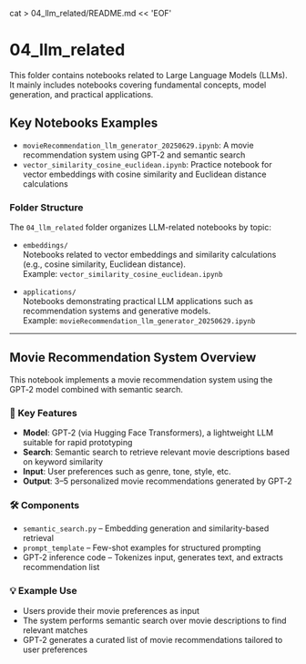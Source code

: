 cat > 04_llm_related/README.md << 'EOF'
# 04_llm_related

This folder contains notebooks related to Large Language Models (LLMs).  
It mainly includes notebooks covering fundamental concepts, model generation, and practical applications.

## Key Notebooks Examples
- `movieRecommendation_llm_generator_20250629.ipynb`: A movie recommendation system using GPT‑2 and semantic search
- `vector_similarity_cosine_euclidean.ipynb`: Practice notebook for vector embeddings with cosine similarity and Euclidean distance calculations

### Folder Structure

The `04_llm_related` folder organizes LLM-related notebooks by topic:

- `embeddings/`  
  Notebooks related to vector embeddings and similarity calculations (e.g., cosine similarity, Euclidean distance).  
  Example: `vector_similarity_cosine_euclidean.ipynb`

- `applications/`  
  Notebooks demonstrating practical LLM applications such as recommendation systems and generative models.  
  Example: `movieRecommendation_llm_generator_20250629.ipynb`

---

## Movie Recommendation System Overview

This notebook implements a movie recommendation system using the GPT‑2 model combined with semantic search.

### 🧠 Key Features
- **Model**: GPT‑2 (via Hugging Face Transformers), a lightweight LLM suitable for rapid prototyping
- **Search**: Semantic search to retrieve relevant movie descriptions based on keyword similarity
- **Input**: User preferences such as genre, tone, style, etc.
- **Output**: 3–5 personalized movie recommendations generated by GPT‑2

### 🛠️ Components
- `semantic_search.py` – Embedding generation and similarity-based retrieval
- `prompt_template` – Few-shot examples for structured prompting
- GPT‑2 inference code – Tokenizes input, generates text, and extracts recommendation list

### 💡 Example Use
- Users provide their movie preferences as input  
- The system performs semantic search over movie descriptions to find relevant matches  
- GPT‑2 generates a curated list of movie recommendations tailored to user preferences
